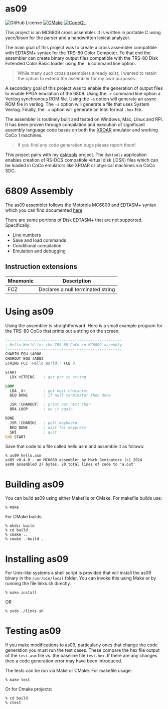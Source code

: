 # as09
![GitHub License](https://img.shields.io/github/license/mseminatore/as09)
[![CMake](https://github.com/mseminatore/as09/actions/workflows/cmake.yml/badge.svg)](https://github.com/mseminatore/as09/actions/workflows/cmake.yml)
[![CodeQL](https://github.com/mseminatore/as09/actions/workflows/github-code-scanning/codeql/badge.svg)](https://github.com/mseminatore/as09/actions/workflows/github-code-scanning/codeql)

This project is an MC6809 cross assembler. It is written in portable C using
yacc/bison for the parser and a handwritten lexical analyzer.

The main goal of this project was to create a cross assembler compatible with 
EDTASM+ syntax for the TRS-80 Color Computer. To that end the assembler can 
create binary output files compatible with the TRS-80 Disk Extended Color Basic
loader using the `-b` command line option.

> While many such cross assemblers already exist, I wanted to retain the option
> to extend the assembler for my own purposes.

A secondary goal of this project was to enable the generation of output files
to enable FPGA emulation of the 6809. Using the `-r` command line option a
Verilog synchronous ROM file. Using the `-a` option will generate an async
ROM file in verilog. The `-s` option will generate a file that uses System
Verilog. Finally, the `-x` option will generate an Intel format `.hex` file.

The assembler is routinely built and tested on Windows, Mac, Linux and RPi. It
has been proven through compilation and execution of significant assembly 
language code bases on both the [XROAR](https://colorcomputerarchive.com/xroar-online/) emulator and working CoCo 1 machines.

> If you find any code generation bugs please report them!

This project pairs with my [dsktools](https://www.github.com/mseminatore/dsktools) project. The `dsktools` application enables creation of RS-DOS compatible virtual disk (.DSK) files which can be loaded in CoCo emulators like XROAR or physical machines via CoCo SDC.

# 6809 Assembly

The as09 assembler follows the Motorola MC6809 and EDTASM+ syntax which you can
find documented [here](https://colorcomputerarchive.com/repo/Documents/Books/Motorola%206809%20and%20Hitachi%206309%20Programming%20Reference%20(Darren%20Atkinson).pdf).

There are some portions of Disk EDTASM+ that are not supported. Specifically:

- Line numbers
- Save and load commands
- Conditional compilation
- Emulation and debugging

## Instruction extensions

Mnemonic | Description
-------- | -----------
FCZ | Declares a null terminated string

# Using as09

Using the assembler is straightforward. Here is a small example program for 
the TRS-80 CoCo that prints out a string on the screen.

```asm
;---------------------------------------------------
; Hello World for the TRS-80 CoCo in MC6809 assembly
;---------------------------------------------------
CHARIN EQU $A000
CHAROUT EQU $A002
STRING FCC 'Hello World!' FCB 0

START
  LDX #STRING    ; get ptr to string

LOOP
  LDA ,X+        ; get next character
  BEQ DONE       ; if null terminator then done

  JSR [CHAROUT]  ; print out next char
  BRA LOOP       ; do it again

DONE
  JSR [CHARIN]   ; poll keyboard
  BEQ DONE       ; wait for keypress
  SWI            ; quit
END START
```

Save that code to a file called hello.asm and assemble it as follows:

```console
% as09 hello.asm
as09 v0.4.0 - an MC6809 assembler by Mark Seminatore (c) 2024
as09 assembled 27 bytes, 20 total lines of code to 'a.out'
```

# Building as09

You can build as09 using either Makefile or CMake. For makefile builds use:

```console
% make
```

For CMake builds:

```console
% mkdir build
% cd build
% cmake ..
% cmake --build .
```

# Installing as09

For Unix-like systems a shell script is provided that will install the as09 binary in the `/usr/bin/local` folder. You can invoke this using Make or by running the file links.sh directly.

```console
% make install
```

OR

```console
% sudo ./links.sh
```

# Testing as09

If you make modifications to as09, particularly ones that change the code generation you must run the test cases. These compare the hex file output of the `test.asm` file vs. the baseline file `test.hex`. If there are any changes then a code generation error may have been introduced.

The tests can be run via Make or CMake. For makefile usage:

```console
% make test
```

Or for Cmake projects:

```console
% cd build
% ctest
```
